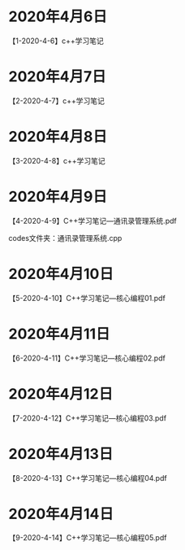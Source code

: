 # 2020年4月6日

【1-2020-4-6】c++学习笔记

# 2020年4月7日

【2-2020-4-7】c++学习笔记

# 2020年4月8日

【3-2020-4-8】c++学习笔记



# 2020年4月9日

【4-2020-4-9】C++学习笔记—通讯录管理系统.pdf

codes文件夹：通讯录管理系统.cpp

# 2020年4月10日

【5-2020-4-10】C++学习笔记—核心编程01.pdf

# 2020年4月11日

【6-2020-4-11】C++学习笔记—核心编程02.pdf

# 2020年4月12日

【7-2020-4-12】C++学习笔记—核心编程03.pdf

# 2020年4月13日

【8-2020-4-13】C++学习笔记—核心编程04.pdf

# 2020年4月14日

【9-2020-4-14】C++学习笔记—核心编程05.pdf

